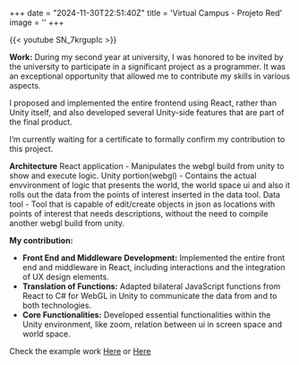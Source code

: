+++
date = "2024-11-30T22:51:40Z"
title = 'Virtual Campus - Projeto Red'
image = ''
+++

{{< youtube SN_7krgupIc >}}



**Work:**
During my second year at university, I was honored to be invited by the university to participate in a significant project as a programmer. It was an exceptional opportunity that allowed me to contribute my skills in various aspects.

I proposed and implemented the entire frontend using React, rather than Unity itself, and also developed several Unity-side features that are part of the final product.

I’m currently waiting for a certificate to formally confirm my contribution to this project.

**Architecture**
React application - Manipulates the webgl build from unity to show and execute logic.
Unity portion(webgl) - Contains the actual envvironment of logic that presents the world, the world space ui and also it rolls out the data from the points of interest inserted in the data tool.
Data tool - Tool that is capable of edit/create objects in json as locations with points of interest that needs descriptions, without the need to compile another webgl build from unity.

**My contribution:**
- **Front End and Middleware Development:** Implemented the entire front end and middleware in React, including interactions and the integration of UX design elements.
- **Translation of Functions:** Adapted bilateral JavaScript functions from React to C# for WebGL in Unity to communicate the data from and to both technologies.
- **Core Functionalities:** Developed essential functionalities within the Unity environment, like zoom, relation between ui in screen space and world space.


Check the example work [Here](https://conteudos.red-de.lusoinfo.com/assets/activities/ACT.VisitasLote3/?modality=16&base_url=https://dr.red-de.lusoinfo.com/) or [Here](https://conteudos.red-de.lusoinfo.com/assets/activities/ACT.VisitasLote2/?modality=16&base_url=https://dr.red-de.lusoinfo.com/)
